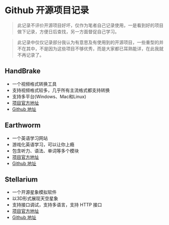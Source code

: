 # Github 开源项目记录

> 此记录不评价开源项目好坏，仅作为笔者自己记录使用，一是看到好的项目做下记录，方便日后查找，另一方面督促自己学习。

> 此记录中仅仅记录部分我认为有意思及有使用到的开源项目，一些重型的并不在其中，不是因为这些项目不够优秀，而是大家都已耳熟能详，在此我就不再记录了。

## HandBrake
* 一个视频格式转换工具
* 支持视频格式较多，几乎所有主流格式都支持转换
* 支持多平台(Windows、Mac和Linux)
* [项目官方地址](https://handbrake.fr)
* [Github 地址](https://github.com/HandBrake/HandBrake)

## Earthworm
* 一个英语学习网站
* 游戏化英语学习，可以让你上瘾
* 包含听力、语法、单词等多个模块
* [项目官方地址](https://earthworm.cuixueshe.com)
* [Github 地址](https://github.com/cuixueshe/earthworm)

## Stellarium
* 一个开源星象模拟软件
* 以3D形式展现天空星象
* 支持接口调试，支持多语言，支持 HTTP 接口
* [项目官方地址](https://stellarium.org/)
* [Github 地址](https://github.com/Stellarium/stellarium)